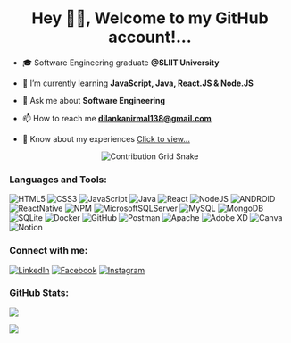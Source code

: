 <h1 align="center">Hey 👋🏼, Welcome to my GitHub account!...</h1>

- 🎓 Software Engineering graduate **@SLIIT University**

- 🌱 I’m currently learning **JavaScript, Java, React.JS & Node.JS**

- 💬 Ask me about **Software Engineering**

- 📫 How to reach me **dilankanirmal138@gmail.com**

- 📄 Know about my experiences [Click to view...](https://drive.google.com/file/d/1XnKKAkDO3144ve4YyorxyiNMw0sbMAe2/view?usp=sharing)

<p align="center">
<img src="https://user-images.githubusercontent.com/89845641/218791674-c52db856-24d2-429f-8867-170c365730d1.svg" alt="Contribution Grid Snake" />
</p>

 ### Languages and Tools:
![HTML5](https://img.shields.io/badge/html5-%23E34F26.svg?style=plastic&logo=html5&logoColor=white) ![CSS3](https://img.shields.io/badge/css3-%231572B6.svg?style=plastic&logo=css3&logoColor=white) ![JavaScript](https://img.shields.io/badge/javascript-%23323330.svg?style=plastic&logo=javascript&logoColor=%23F7DF1E) ![Java](https://img.shields.io/badge/java-%23ED8B00.svg?style=plastic&logo=java&logoColor=white) ![React](https://img.shields.io/badge/react-%2320232a.svg?style=plastic&logo=react&logoColor=%2361DAFB) ![NodeJS](https://img.shields.io/badge/node.js-6DA55F?style=plastic&logo=node.js&logoColor=white) ![ANDROID](https://img.shields.io/badge/android-%2320232a.svg?style=plastic&logo=android&logoColor=%a4c639) ![ReactNative](https://img.shields.io/badge/react_native-%2320232a.svg?style=plastic&logo=react&logoColor=%2361DAFB) ![NPM](https://img.shields.io/badge/NPM-%23000000.svg?style=plastic&logo=npm&logoColor=white) ![MicrosoftSQLServer](https://img.shields.io/badge/Microsoft%20SQL%20Sever-CC2927?style=plastic&logo=microsoft%20sql%20server&logoColor=white) ![MySQL](https://img.shields.io/badge/mysql-%2300f.svg?style=plastic&logo=mysql&logoColor=white) ![MongoDB](https://img.shields.io/badge/MongoDB-%234ea94b.svg?style=plastic&logo=mongodb&logoColor=white) ![SQLite](https://img.shields.io/badge/sqlite-%2307405e.svg?style=plastic&logo=sqlite&logoColor=white) ![Docker](https://img.shields.io/badge/docker-%230db7ed.svg?style=plastic&logo=docker&logoColor=white) ![GitHub](https://img.shields.io/badge/GitHub-github?style=plastic&logo=github&logoColor=white) ![Postman](https://img.shields.io/badge/Postman-FF6C37?style=plastic&logo=postman&logoColor=white) ![Apache](https://img.shields.io/badge/apache-%23D42029.svg?style=plastic&logo=apache&logoColor=white) ![Adobe XD](https://img.shields.io/badge/Adobe%20XD-470137?style=plastic&logo=Adobe%20XD&logoColor=#FF61F6) ![Canva](https://img.shields.io/badge/Canva-%2300C4CC.svg?style=plastic&logo=Canva&logoColor=white) ![Notion](https://img.shields.io/badge/Notion-%23000000.svg?style=plastic&logo=notion&logoColor=white)

### Connect with me:
[![LinkedIn](https://img.shields.io/badge/LinkedIn-%230077B5.svg?logo=linkedin&logoColor=white)](https://linkedin.com/in/dilanka-nirmal-8005bb207) [![Facebook](https://img.shields.io/badge/Facebook-%231877F2.svg?logo=Facebook&logoColor=white)](https://facebook.com/dilanka.nirmal.7) [![Instagram](https://img.shields.io/badge/Instagram-%23E4405F.svg?logo=Instagram&logoColor=white)](https://www.instagram.com/_dilanka.nirmal_/)

### GitHub Stats:
![](https://github-profile-summary-cards.vercel.app/api/cards/stats?username=Dilanka-Nirmal&theme=merko)

[![](https://visitcount.itsvg.in/api?id=Dilanka-Nirmal&icon=5&color=3)](https://visitcount.itsvg.in)
